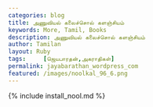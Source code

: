 ```yaml
---  
categories: blog  
title: அணுவியல் கலைச்சொல் களஞ்சியம்
keywords: More, Tamil, Books  
description: அணுவியல் கலைச்சொல் களஞ்சியம்
author: Tamilan  
layout: Ruby  
tags:     [ஜெயபாரதன்,அகராதிகள்]
permalink: jayabarathan_wordpress_com  
featured: /images/noolkal_96_6.png  
---  
```

{% include install_nool.md %}  

